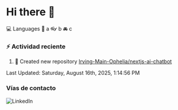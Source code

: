 # Hi there 👋

:computer: Languages
:pencil: a
:eyeglasses: b
:oncoming_automobile: c

### :zap: Actividad reciente
<!--RECENT_ACTIVITY:start-->
1. 📔 Created new repository [Irving-Main-Ophelia/nextjs-ai-chatbot](https://github.com/Irving-Main-Ophelia/nextjs-ai-chatbot)<br>
<!--RECENT_ACTIVITY:end-->
<!--RECENT_ACTIVITY:last_update-->
Last Updated: Saturday, August 16th, 2025, 1:14:56 PM
<!--RECENT_ACTIVITY:last_update_end-->

### Vías de contacto

![LinkedIn](https://www.linkedin.com/in/irving-hernández-226846205/)
